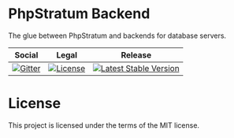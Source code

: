 # PhpStratum Backend

The glue between PhpStratum and backends for database servers.

<table>
<thead>
<tr>
<th>Social</th>
<th>Legal</th>
<th>Release</th>
</tr>
</thead>
<tbody>
<tr>
<td>
<a href="https://gitter.im/SetBased/php-stratum?utm_source=badge&utm_medium=badge&utm_campaign=pr-badge"><img src="https://badges.gitter.im/SetBased/php-stratum.svg" alt="Gitter"/></a>
</td>
<td>
<a href="https://packagist.org/packages/setbased/php-stratum-backend"><img src="https://poser.pugx.org/setbased/php-stratum-backend/license" alt="License"/></a>
</td>
<td>
<a href="https://packagist.org/packages/setbased/php-stratum-backend"><img src="https://poser.pugx.org/setbased/php-stratum-backend/v/stable" alt="Latest Stable Version"/></a><br/>
</td>
</tr>
</tbody>
</table>

License
=======

This project is licensed under the terms of the MIT license.
